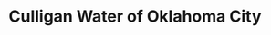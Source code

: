 ---
title: "Culligan Water of Oklahoma City"
url: /oklahoma-city/culligan-water-of-oklahoma-city/
shop: Baustoffe
---